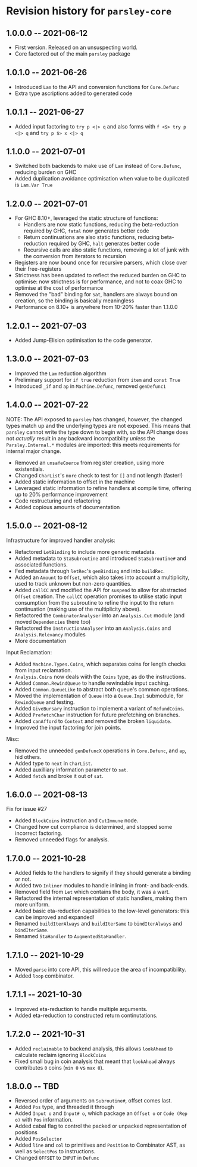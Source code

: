 # Revision history for `parsley-core`

## 1.0.0.0 -- 2021-06-12

* First version. Released on an unsuspecting world.
* Core factored out of the main `parsley` package

## 1.0.1.0 -- 2021-06-26

* Introduced `Lam` to the API and conversion functions for `Core.Defunc`
* Extra type ascriptions added to generated code

## 1.0.1.1 -- 2021-06-27

* Added input factoring to `try p <|> q` and also forms with `f <$> try p <|> q` and `try p $> x <|> q`

## 1.1.0.0 -- 2021-07-01

* Switched both backends to make use of `Lam` instead of `Core.Defunc`, reducing burden on GHC
* Added duplication avoidance optimisation when value to be duplicated is `Lam.Var True`

## 1.2.0.0 -- 2021-07-01

* For GHC 8.10+, leveraged the static structure of functions:
  * Handlers are now static functions, reducing the beta-reduction required by GHC, `fatal` now generates better code
  * Return continuations are also static functions, reducing beta-reduction required by GHC, `halt` generates better code
  * Recursive calls are also static functions, removing a lot of junk with the conversion from iterators to recursion
* Registers are now bound once for recursive parsers, which close over their free-registers
* Strictness has been updated to reflect the reduced burden on GHC to optimise: now strictness is for performance, and
  not to coax GHC to optimise at the cost of performance
* Removed the "bad" binding for `Sat`, handlers are always bound on creation, so the binding is basically meaningless
* Performance on 8.10+ is anywhere from 10-20% faster than 1.1.0.0

## 1.2.0.1 -- 2021-07-03

* Added Jump-Elision optimisation to the code generator.

## 1.3.0.0 -- 2021-07-03

* Improved the `Lam` reduction algorithm
* Preliminary support for `if true` reduction from `item` and `const True`
* Introduced `_if` and `ap` in `Machine.Defunc`, removed `genDefunc1`

## 1.4.0.0 -- 2021-07-22
NOTE: The API exposed to `parsley` has changed, however, the changed types match up
and the underlying types are not exposed. This means that `parsley` cannot write
the type down to begin with, so the API change does not _actually_ result in any
backward incompatiblity _unless_ the `Parsley.Internal.*` modules are imported:
this meets requirements for internal major change.

* Removed an `unsafeCoerce` from register creation, using more existentials.
* Changed `CharList`'s `more` check to test for `[]` and not length (faster!)
* Added static information to offset in the machine
* Leveraged static information to refine handlers at compile time, offering up
  to 20% performance improvement
* Code restructuring and refactoring
* Added copious amounts of documentation

## 1.5.0.0 -- 2021-08-12
Infrastructure for improved handler analysis:

* Refactored `LetBinding` to include more generic metadata.
* Added metadata to `StaSubroutine` and introduced `StaSubroutine#` and associated functions.
* Fed metadata through `letRec`'s `genBinding` and into `buildRec`.
* Added an `Amount` to `Offset`, which also takes into account a multiplicity, used to track unknown
  but non-zero quantities.
* Added `callCC` and modified the API for `suspend` to allow for abstracted `Offset` creation. The
  `callCC` operation promises to utilise static input consumption from the subroutine to refine the
  input to the return continuation (making use of the multiplicity above).
* Refactored the `CombinatorAnalyser` into an `Analysis.Cut` module (and moved `Dependencies` there too)
* Refactored the `InstructionAnalyser` into an `Analysis.Coins` and `Analysis.Relevancy` modules
* More documentation

Input Reclamation:

* Added `Machine.Types.Coins`, which separates coins for length checks from input reclamation.
* `Analysis.Coins` now deals wiith the `Coins` type, as do the instructions.
* Added `Common.RewindQueue` to handle rewindable input caching.
* Added `Common.QueueLike` to abstract both queue's common operations.
* Moved the implementation of `Queue` into a `Queue.Impl` submodule, for `RewindQueue` and testing.
* Added `GiveBursary` instruction to implement a variant of `RefundCoins`.
* Added `PrefetchChar` instruction for future prefetching on branches.
* Added `canAfford` to `Context` and removed the broken `liquidate`.
* Improved the input factoring for join points.

Misc:

* Removed the unneeded `genDefuncX` operations in `Core.Defunc`, and `ap`, hid others.
* Added type to `next` in `CharList`.
* Added auxilliary information parameter to `sat`.
* Added `fetch` and broke it out of `sat`.

## 1.6.0.0 -- 2021-08-13
Fix for issue #27

* Added `BlockCoins` instruction and `CutImmune` node.
* Changed how cut compliance is determined, and stopped some incorrect factoring.
* Removed unneeded flags for analysis.

## 1.7.0.0 -- 2021-10-28

* Added fields to the handlers to signify if they should generate a binding or not.
* Added two `Inliner` modules to handle inlining in front- and back-ends.
* Removed field from `Let` which contains the body, it was a wart.
* Refactored the internal representation of static handlers, making them more uniform.
* Added basic eta-reduction capabilities to the low-level generators: this can be improved and expanded!
* Renamed `buildIterAlways` and `buildIterSame` to `bindIterAlways` and `bindIterSame`.
* Renamed `StaHandler` to `AugmentedStaHandler`.

## 1.7.1.0 -- 2021-10-29

* Moved `parse` into core API, this will reduce the area of incompatibility.
* Added `loop` combinator.

## 1.7.1.1 -- 2021-10-30

* Improved eta-reduction to handle multiple arguments.
* Added eta-reduction to constructed return continutations.

## 1.7.2.0 -- 2021-10-31

* Added `reclaimable` to backend analysis, this allows `lookAhead` to calculate reclaim ignoring `BlockCoins`
* Fixed small bug in coin analysis that meant that `lookAhead` always contributes `0` coins (`min 0` vs `max 0`).

## 1.8.0.0 -- TBD

* Reversed order of arguments on `Subroutine#`, offset comes last.
* Added `Pos` type, and threaded it through
* Added `Input o` and `Input# o`, which package an `Offset o` or `Code (Rep o)` with `Pos` information.
* Added cabal flag to control the packed or unpacked representation of positions
* Added `PosSelector`
* Added `line` and `col` to primitives and `Position` to Combinator AST, as well as `SelectPos` to instructions.
* Changed `OFFSET` to `INPUT` in `Defunc`